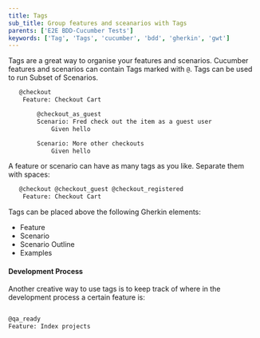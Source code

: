 ```yaml
---
title: Tags
sub_title: Group features and sceanarios with Tags
parents: ['E2E BDD-Cucumber Tests']
keywords: ['Tag', 'Tags', 'cucumber', 'bdd', 'gherkin', 'gwt']
---
```


Tags are a great way to organise your features and scenarios. Cucumber features and scenarios can contain Tags marked with `@`. Tags can be used to run Subset of Scenarios.

```bash
   @checkout
    Feature: Checkout Cart

        @checkout_as_guest
        Scenario: Fred check out the item as a guest user
            Given hello

        Scenario: More other checkouts
            Given hello
```

A feature or scenario can have as many tags as you like. Separate them with spaces:

```bash
   @checkout @checkout_guest @checkout_registered
    Feature: Checkout Cart
```

Tags can be placed above the following Gherkin elements:

- Feature
- Scenario
- Scenario Outline
- Examples

#### Development Process

Another creative way to use tags is to keep track of where in the development process a certain feature is:

```bash

@qa_ready
Feature: Index projects

```
